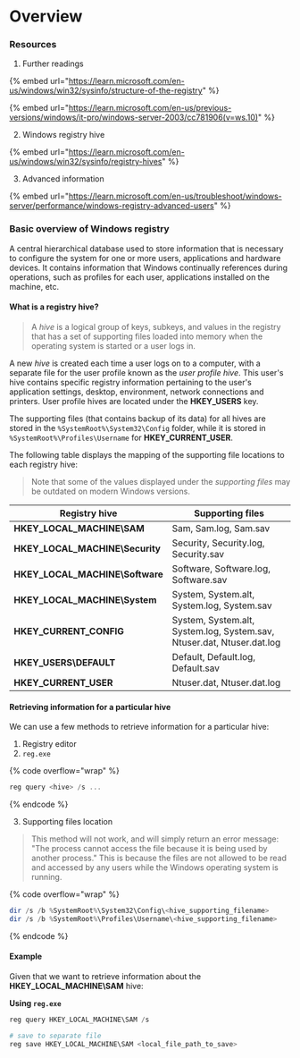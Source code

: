 # Overview

### Resources

1. Further readings

{% embed url="https://learn.microsoft.com/en-us/windows/win32/sysinfo/structure-of-the-registry" %}

{% embed url="https://learn.microsoft.com/en-us/previous-versions/windows/it-pro/windows-server-2003/cc781906(v=ws.10)" %}

2. Windows registry hive

{% embed url="https://learn.microsoft.com/en-us/windows/win32/sysinfo/registry-hives" %}

3. Advanced information

{% embed url="https://learn.microsoft.com/en-us/troubleshoot/windows-server/performance/windows-registry-advanced-users" %}

### Basic overview of Windows registry

A central hierarchical database used to store information that is necessary to configure the system for one or more users, applications and hardware devices. It contains information that Windows continually references during operations, such as profiles for each user, applications installed on the machine, etc.

#### What is a registry hive?

> A _hive_ is a logical group of keys, subkeys, and values in the registry that has a set of supporting files loaded into memory when the operating system is started or a user logs in.

A new _hive_ is created each time a user logs on to a computer, with a separate file for the user profile known as the _user profile hive_. This user's hive contains specific registry information pertaining to the user's application settings, desktop, environment, network connections and printers. User profile hives are located under the **HKEY\_USERS** key.

The supporting files (that contains backup of its data) for all hives are stored in the `%SystemRoot%\System32\Config` folder, while it is stored in `%SystemRoot%\Profiles\Username` for **HKEY\_CURRENT\_USER**.

The following table displays the mapping of the supporting file locations to each registry hive:

> Note that some of the values displayed under the _supporting files_ may be outdated on modern Windows versions.

| Registry hive                     | Supporting files                                                       |
| --------------------------------- | ---------------------------------------------------------------------- |
| **HKEY\_LOCAL\_MACHINE\SAM**      | Sam, Sam.log, Sam.sav                                                  |
| **HKEY\_LOCAL\_MACHINE\Security** | Security, Security.log, Security.sav                                   |
| **HKEY\_LOCAL\_MACHINE\Software** | Software, Software.log, Software.sav                                   |
| **HKEY\_LOCAL\_MACHINE\System**   | System, System.alt, System.log, System.sav                             |
| **HKEY\_CURRENT\_CONFIG**         | System, System.alt, System.log, System.sav, Ntuser.dat, Ntuser.dat.log |
| **HKEY\_USERS\DEFAULT**           | Default, Default.log, Default.sav                                      |
| **HKEY\_CURRENT\_USER**           | Ntuser.dat, Ntuser.dat.log                                             |

#### Retrieving information for a particular hive

We can use a few methods to retrieve information for a particular hive:

1. Registry editor
2. `reg.exe`

{% code overflow="wrap" %}
```powershell
reg query <hive> /s ...
```
{% endcode %}

3. Supporting files location

> This method will not work, and will simply return an error message: "The process cannot access the file because it is being used by another process." This is because the files are not allowed to be read and accessed by any users while the Windows operating system is running.

{% code overflow="wrap" %}
```powershell
dir /s /b %SystemRoot%\System32\Config\<hive_supporting_filename>
dir /s /b %SystemRoot%\Profiles\Username\<hive_supporting_filename>
```
{% endcode %}

#### Example

Given that we want to retrieve information about the **HKEY\_LOCAL\_MACHINE\SAM** hive:

**Using `reg.exe`**

```powershell
reg query HKEY_LOCAL_MACHINE\SAM /s

# save to separate file
reg save HKEY_LOCAL_MACHINE\SAM <local_file_path_to_save>
```

